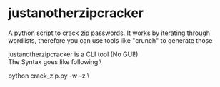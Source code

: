 # justanotherzipcracker
A python script to crack zip passwords. It works by iterating through wordlists, therefore you can use tools like "crunch" to generate those


justanotherzipcracker is a CLI tool (No GUI!)\
The Syntax goes like following:\

python crack_zip.py -w <wordlist-of-choice> -z <zip-to-crack>\
  

